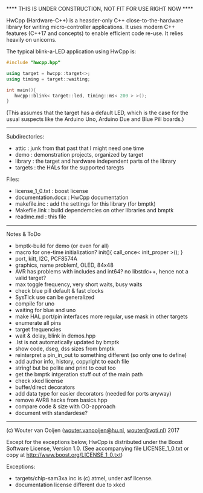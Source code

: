 **** THIS IS UNDER CONSTRUCTION, NOT FIT FOR USE RIGHT NOW ****

HwCpp (Hardware-C++) is a heasder-only C++ close-to-the-hardware library 
for writing micro-controller applications. 
It uses modern C++ features (C++17 and concepts) 
to enable efficient code re-use. It relies heavily on unicorns.

The typical blink-a-LED application using HwCpp is:

```C++
#include "hwcpp.hpp"

using target = hwcpp::target<>;
using timing = target::waiting;

int main(){ 
   hwcpp::blink< target::led, timing::ms< 200 > >();
}
```
(This assumes that the target has a default LED, which is the case 
for the usual suspects like the Arduino Uno, Arduino Due and Blue Pill
boards.)

-----------------------------------------------------------------------------

Subdirectories:
   - attic : junk from that past that I might need one time
   - demo : demonstration projects, organized by target
   - library : the target and hardware independent parts of the library
   - targets : the HALs for the supported taregts
   
Files:
   - license_1_0.txt : boost license
   - documentation.docx : HwCpp documentation
   - makefile.inc : add the settings for this library (for bmptk)
   - Makefile.link : build dependemcies on other libraries and bmptk
   - readme.md : this file

-----------------------------------------------------------------------------

Notes & ToDo

- bmptk-build for demo (or even for all)
- macro for one-time initialization? init(){ call_once< init_proper >(); }
- port, kitt, I2C, PCF8574A
- graphics, name problem!, OLED, 84x48
- AVR has problems with includes and int64? no libstdc++, hence not a valid target?
- max toggle frequency, very short waits, busy waits
- check blue pill default & fast clocks
- SysTick use can be generalized
- compile for uno
- waiting for blue and uno
- make HAL port/pin interfaces more regular, use mask in other targets
- enumerate all pins
- target frequencies
- wait & delay, blink in demos.hpp
- .lst is not automatically updated by bmptk
- show code, dseg, dss sizes from bmptk
- reinterpret a pin_in_out to something different (so only one to define)
- add author info, history, copyright to each file
- string! but be polite and print to cout too
- get the bmptk intgeration stuff out of the main path
- check xkcd license
- buffer/direct decorators
- add data type for easier decorators (needed for ports anyway)
- remove AVR8 hacks from basics.hpp
- compare code & size with OO-approach
- document with standardese?


-----------------------------------------------------------------------------
      
(c) Wouter van Ooijen (wouter.vanooijen@hu.nl, wouter@voti.nl) 2017

Except for the exceptions below, HwCpp is distributed 
under the Boost Software License, Version 1.0.
(See accompanying file LICENSE_1_0.txt or copy at 
http://www.boost.org/LICENSE_1_0.txt)     

Exceptions: 
   - targets/chip-sam3xa.inc is (c) atmel, under asf license.      
   - documentation license different due to xkcd  
      
